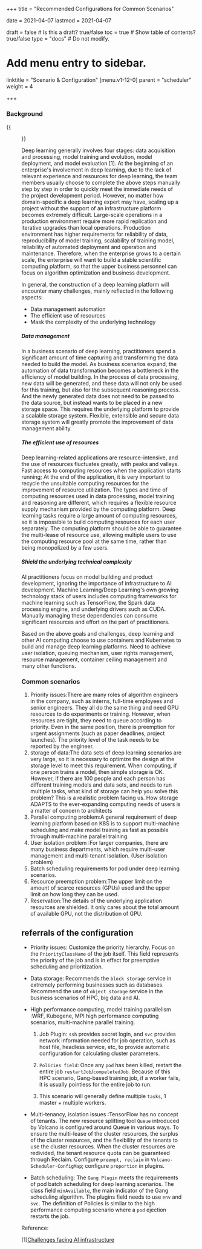 +++
title =  "Recommended Configurations for Common Scenarios"

date = 2021-04-07
lastmod = 2021-04-07

draft = false  # Is this a draft? true/false
toc = true  # Show table of contents? true/false
type = "docs"  # Do not modify.

# Add menu entry to sidebar.
linktitle = "Scenario & Configuration"
[menu.v1-12-0]
  parent = "scheduler"
  weight = 4

+++



### Background

{{<figure library="1" src="ai1.png" title="AI development process">}}

Deep learning generally involves four stages: data acquisition and processing, model training and evolution, model deployment, and model evaluation [1]. At the beginning of an enterprise's involvement in deep learning, due to the lack of relevant experience and resources for deep learning, the team members usually choose to complete the above steps manually step by step in order to quickly meet the immediate needs of the project development period. However, no matter how domain-specific a deep learning expert may have, scaling up a project without the support of an infrastructure platform becomes extremely difficult. Large-scale operations in a production environment require more rapid replication and iterative upgrades than local operations. Production environment has higher requirements for reliability of data, reproducibility of model training, scalability of training model, reliability of automated deployment and operation and maintenance. Therefore, when the enterprise grows to a certain scale, the enterprise will want to build a stable scientific computing platform, so that the upper business personnel can focus on algorithm optimization and business development.

In general, the construction of a deep learning platform will encounter many challenges, mainly reflected in the following aspects:

- Data management automation
- The efficient use of resources
- Mask the complexity of the underlying technology



##### Data management

In a business scenario of deep learning, practitioners spend a significant amount of time capturing and transforming the data needed to build the model. As business scenarios expand, the automation of data transformation becomes a bottleneck in the efficiency of model building. In the process of data processing, new data will be generated, and these data will not only be used for this training, but also for the subsequent reasoning process. And the newly generated data does not need to be passed to the data source, but instead wants to be placed in a new storage space. This requires the underlying platform to provide a scalable storage system. Flexible, extensible and secure data storage system will greatly promote the improvement of data management ability.

##### The efficient use of resources

Deep learning-related applications are resource-intensive, and the use of resources fluctuates greatly, with peaks and valleys. Fast access to computing resources when the application starts running; At the end of the application, it is very important to recycle the unsuitable computing resources for the improvement of resource utilization. The types and time of computing resources used in data processing, model training and reasoning are different, which requires a flexible resource supply mechanism provided by the computing platform. Deep learning tasks require a large amount of computing resources, so it is impossible to build computing resources for each user separately. The computing platform should be able to guarantee the multi-lease of resource use, allowing multiple users to use the computing resource pool at the same time, rather than being monopolized by a few users.

##### Shield the underlying technical complexity

AI practitioners focus on model building and product development, ignoring the importance of infrastructure to AI development. Machine Learning/Deep Learning's own growing technology stack of users includes computing frameworks for machine learning such as TensorFlow, the Spark data processing engine, and underlying drivers such as CUDA. Manually managing these dependencies can consume significant resources and effort on the part of practitioners.

 

Based on the above goals and challenges, deep learning and other AI computing choose to use containers and Kubernetes to build and manage deep learning platforms. Need to achieve user isolation, queuing mechanism, user rights management, resource management, container ceiling management and many other functions.



### Common scenarios

1. Priority issues:There are many roles of algorithm engineers in the company, such as interns, full-time employees and senior engineers. They all do the same thing and need GPU resources to do experiments or training. However, when resources are tight, they need to queue according to priority. Even in the same position, there is preemption for urgent assignments (such as paper deadlines, project launches). The priority level of the task needs to be reported by the engineer. 
2. storage of data:The data sets of deep learning scenarios are very large, so it is necessary to optimize the design at the storage level to meet this requirement. When computing, if one person trains a model, then simple storage is OK. However, if there are 100 people and each person has different training models and data sets, and needs to run multiple tasks, what kind of storage can help you solve this problem? This is a realistic problem facing us. How storage ADAPTS to the ever-expanding computing needs of users is a matter of concern to architects 
3. Parallel computing problem:A general requirement of deep learning platform based on K8S is to support multi-machine scheduling and make model training as fast as possible through multi-machine parallel training. 
4. User isolation problem :For larger companies, there are many business departments, which require multi-user management and multi-tenant isolation. (User isolation problem)
5. Batch scheduling requirements for pod under deep learning scenarios.
6. Resource preemption problem:The upper limit on the amount of scarce resources (GPUs) used and the upper limit on how long they can be used. 
7. Reservation:The details of the underlying application resources are shielded. It only cares about the total amount of available GPU, not the distribution of GPU. 



## referrals of the configuration

- Priority issues: Customize the priority hierarchy. Focus on the `PriorityClassName` of the job itself. This field represents the priority of the job and is in effect for preemptive scheduling and prioritization.

- Data storage: Recommends the `block storage` service in extremely performing businesses such as databases. Recommend the use of `object storage` service in the business scenarios of HPC, big data and AI.

- High performance computing, model training parallelism :WRF, Kubegene, MPI high performance computing scenarios, multi-machine parallel training.

  1. Job Plugin: `ssh` provides secret login, and `svc` provides network information needed for job operation, such as host file, headless service, etc, to provide automatic configuration for calculating cluster parameters.

  2. `Policies field`: Once any `pod` has been killed, restart the entire job `restartJob`/`compeletedJob`. Because of this HPC scenario, Gang-based training job, if a worker fails, it is usually pointless for the entire job to run.

  3. This scenario will generally define multiple `tasks`, 1 master + multiple workers.

- Multi-tenancy, isolation issues :TensorFlow has no concept of tenants. The new resource splitting tool `Queue` introduced by Volcano is configured around Queue in various ways. To ensure the multi-lease of the cluster resources, the surplus of the cluster resources, and the flexibility of the tenants to use the cluster resources. When the cluster resources are redivided, the tenant resource quota can be guaranteed through Reclaim. Configure `preempt, reclaim` in `Volcano-Scheduler-ConfigMap`; configure `proportion` in plugins.

- Batch scheduling: The `Gang Plugin` meets the requirements of pod batch scheduling for deep learning scenarios. The class field `minAvailable`, the main indicator of the Gang scheduling algorithm. The plugins field needs to use `env` and `svc`. The definition of Policies is similar to the high performance computing scenario where a `pod` ejection restarts the job.



Reference:

[1][Challenges facing AI infrastructure ](https://zhuanlan.zhihu.com/p/75634193)

